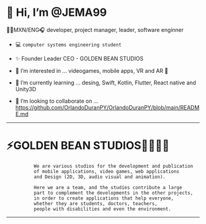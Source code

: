 # 👋 Hi, I’m @JEMA99 
🐧🎻MXN/ENG🎧 developer, project manager, leader, software enginner
- 💻 `computer systems engineering student`

- ✨ Founder Leader CEO - GOLDEN BEAN STUDIOS 

- 👀 I’m interested in ... videogames, mobile apps, VR and AR 🥽
- 🌱 I’m currently learning ... desing, Swift, Kotlin, Flutter, React native and Unity3D
- 💞️ I’m looking to collaborate on ... https://github.com/OrlandoDuranPY/OrlandoDuranPY/blob/main/README.md

---                    
#                       ⚡GOLDEN BEAN STUDIOS🦢🌹🌺🌸
              We are various studios for the development and publication 
              of mobile applications, video games, web applications 
              and Design (2D, 3D, audio visual and animation).

              Here we are a team, and the studies contribute a large 
              part to complement the developments in the other projects, 
              in order to create applications that help everyone, 
              whether they are students, doctors, teachers, 
              people with disabilities and even the environment.
---              
              
<!---
JEMA99/JEMA99 is a ✨ special ✨ repository because its `README.md` (this file) appears on your GitHub profile.
You can click the Preview link to take a look at your changes.
--->
